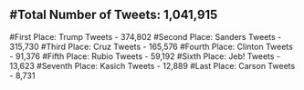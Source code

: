#Total Number of Tweets: 1,041,915 
---
#First Place: Trump Tweets - 374,802
#Second Place: Sanders Tweets - 315,730
#Third Place: Cruz Tweets - 165,576
#Fourth Place: Clinton Tweets - 91,376
#Fifth Place: Rubio Tweets - 59,192
#Sixth Place: Jeb! Tweets - 13,623
#Seventh Place: Kasich Tweets - 12,889
#Last Place: Carson Tweets - 8,731
